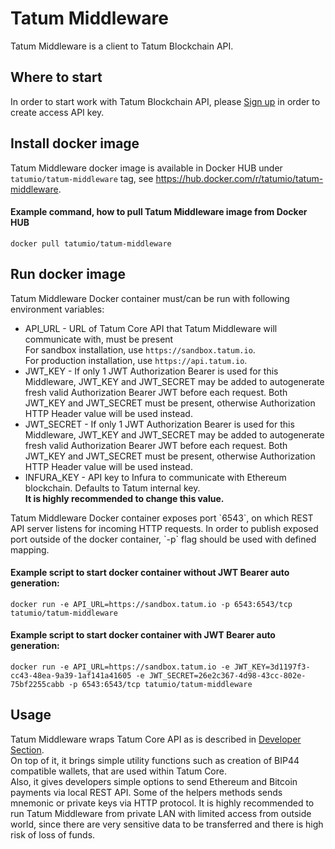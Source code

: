 # Tatum Middleware 
Tatum Middleware is a client to Tatum Blockchain API.

## Where to start
In order to start work with Tatum Blockchain API, please <a target="_blank" href="https://console.tatum.io/#/register">Sign up</a> in order to create access API key.

## Install docker image
Tatum Middleware docker image is available in Docker HUB under `tatumio/tatum-middleware` tag, see <a href="https://hub.docker.com/r/tatumio/tatum-middleware">https://hub.docker.com/r/tatumio/tatum-middleware</a>.

#### Example command, how to pull Tatum Middleware image from Docker HUB
```docker pull tatumio/tatum-middleware```

## Run docker image
Tatum Middleware Docker container must/can be run with following environment variables:
  * API_URL - URL of Tatum Core API that Tatum Middleware will communicate with, must be present<br/>
  For sandbox installation, use `https://sandbox.tatum.io`.<br/>
  For production installation, use `https://api.tatum.io`.<br/>
  * JWT_KEY - If only 1 JWT Authorization Bearer is used for this Middleware, JWT_KEY and JWT_SECRET may 
  be added to autogenerate fresh valid Authorization Bearer JWT before each request. 
  Both JWT_KEY and JWT_SECRET must be present, otherwise Authorization HTTP Header value will be used instead.  
  * JWT_SECRET - If only 1 JWT Authorization Bearer is used for this Middleware, JWT_KEY and JWT_SECRET may 
    be added to autogenerate fresh valid Authorization Bearer JWT before each request. 
    Both JWT_KEY and JWT_SECRET must be present, otherwise Authorization HTTP Header value will be used instead.
  * INFURA_KEY - API key to Infura to communicate with Ethereum blockchain. Defaults to Tatum internal key.<br/>
  <b>It is highly recommended to change this value.</b>
<p>
Tatum Middleware Docker container exposes port `6543`, on which REST API server listens for incoming HTTP requests.
In order to publish exposed port outside of the docker container, `-p` flag should be used with defined mapping.
</p>

#### Example script to start docker container without JWT Bearer auto generation: <br/>
```docker run -e API_URL=https://sandbox.tatum.io -p 6543:6543/tcp tatumio/tatum-middleware```

#### Example script to start docker container with JWT Bearer auto generation: <br/>
```docker run -e API_URL=https://sandbox.tatum.io -e JWT_KEY=3d1197f3-cc43-48ea-9a39-1af141a41605 -e JWT_SECRET=26e2c367-4d98-43cc-802e-75bf2255cabb -p 6543:6543/tcp tatumio/tatum-middleware```

## Usage
Tatum Middleware wraps Tatum Core API as is described in <a target="_blank" href="https://tatum.io/introduction.html">Developer Section</a>.<br/>
On top of it, it brings simple utility functions such as creation of BIP44 compatible wallets, that are used within Tatum Core.<br/>
Also, it gives developers simple options to send Ethereum and Bitcoin payments via local REST API.
Some of the helpers methods sends mnemonic or private keys via HTTP protocol. It is highly recommended to
run Tatum Middleware from private LAN with limited access from outside world, since there are very sensitive
data to be transferred and there is high risk of loss of funds.
